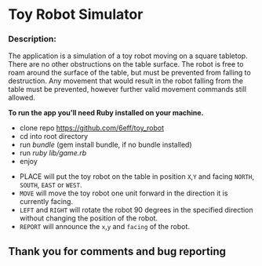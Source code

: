 # Toy Robot Simulator

### Description:
The application is a simulation of a toy robot moving on a square tabletop. There are no other obstructions on the table surface. The robot is free to roam around the surface of the table, but must be prevented from falling to destruction. Any movement that would result in the robot falling from the table must be prevented, however further valid movement commands still allowed.

**To run the app you'll need Ruby installed on your machine.**
* clone repo https://github.com/6eff/toy_robot
* cd into root directory
* run *bundle* (gem install bundle, if no bundle installed)
* run *ruby lib/game.rb*
* enjoy

- PLACE will put the toy robot on the table in position `X`,`Y` and facing `NORTH`, `SOUTH`, `EAST` or
`WEST`.
- `MOVE` will move the toy robot one unit forward in the direction it is currently facing.
- `LEFT` and `RIGHT` will rotate the robot 90 degrees in the specified direction without changing
the position of the robot.
- `REPORT` will announce the `x`,`y` and `facing` of the robot.

## Thank you for comments and bug reporting
